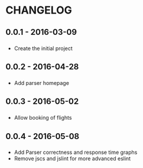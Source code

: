 CHANGELOG
==========
## 0.0.1 - 2016-03-09
###
- Create the initial project

## 0.0.2 - 2016-04-28
###
- Add parser homepage

## 0.0.3 - 2016-05-02
###
- Allow booking of flights

## 0.0.4 - 2016-05-08
###
- Add Parser correctness and response time graphs
- Remove jscs and jslint for more advanced eslint
